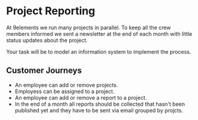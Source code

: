 # Project Reporting

At 9elements we run many projects in parallel. To keep all the crew members informed we sent a newsletter at the end of each month with little status updates about the project.

Your task will be to model an information system to implement the process.

## Customer Journeys

- An employee can add or remove projects.
- Employess can be assigned to a project.
- An employee can add or remove a report to a project.
- In the end of a month all reports should be collected that hasn't been published yet and they have to be sent via email grouped by projcts.



